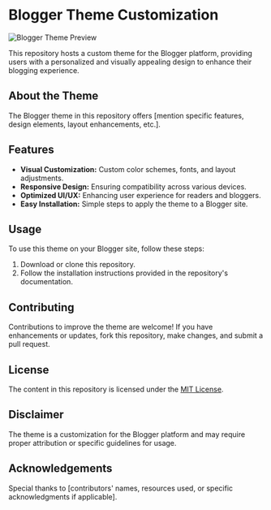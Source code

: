 # Blogger Theme Customization

![Blogger Theme Preview](link_to_preview_image.png)

This repository hosts a custom theme for the Blogger platform, providing users with a personalized and visually appealing design to enhance their blogging experience.

## About the Theme
The Blogger theme in this repository offers [mention specific features, design elements, layout enhancements, etc.].

## Features
- **Visual Customization:** Custom color schemes, fonts, and layout adjustments.
- **Responsive Design:** Ensuring compatibility across various devices.
- **Optimized UI/UX:** Enhancing user experience for readers and bloggers.
- **Easy Installation:** Simple steps to apply the theme to a Blogger site.

## Usage
To use this theme on your Blogger site, follow these steps:
1. Download or clone this repository.
2. Follow the installation instructions provided in the repository's documentation.

## Contributing
Contributions to improve the theme are welcome! If you have enhancements or updates, fork this repository, make changes, and submit a pull request.

## License
The content in this repository is licensed under the [MIT License](LICENSE).

## Disclaimer
The theme is a customization for the Blogger platform and may require proper attribution or specific guidelines for usage.

## Acknowledgements
Special thanks to [contributors' names, resources used, or specific acknowledgments if applicable].
